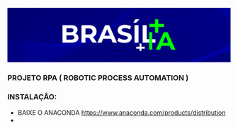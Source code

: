 ![logotio brasilia ](https://github.com/Jandersolutions/brasilia/blob/main/bg2.png?raw=true)
### PROJETO RPA ( ROBOTIC PROCESS AUTOMATION ) 

### INSTALAÇÂO:

* BAIXE O ANACONDA <https://www.anaconda.com/products/distribution>
* 

